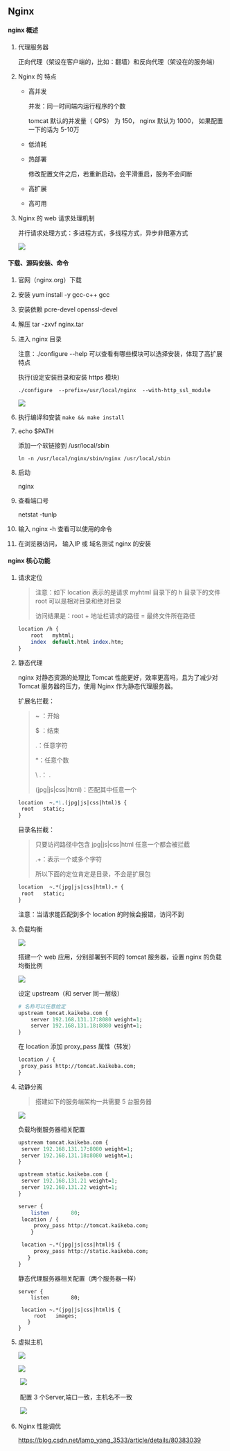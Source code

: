 

## Nginx

#### nginx 概述

1. 代理服务器

   正向代理（架设在客户端的，比如：翻墙）和反向代理（架设在的服务端）

2. Nginx 的 特点

   - 高并发

     并发：同一时间端内运行程序的个数

     tomcat 默认的并发量（ QPS） 为 150， nginx 默认为 1000， 如果配置一下的话为 5-10万

   - 低消耗

   - 热部署

     修改配置文件之后，若重新启动，会平滑重启，服务不会间断	

   - 高扩展

   - 高可用

3. Nginx 的 web 请求处理机制

   并行请求处理方式：多进程方式，多线程方式，异步非阻塞方式

   ![](imgs/28.png)



#### 下载、源码安装、命令

1. 官网（nginx.org）下载 

2. 安装 yum install -y  gcc-c++  gcc

3. 安装依赖  pcre-devel  openssl-devel

4. 解压  tar -zxvf  nginx.tar

5. 进入 nginx 目录

   注意：./configure  --help 可以查看有哪些模块可以选择安装，体现了高扩展特点

   执行(设定安装目录和安装 https 模块)

   ```
   ./configure  --prefix=/usr/local/nginx  --with-http_ssl_module
   ```

   ![](imgs/29.png)

6. 执行编译和安装
    `make && make install  `

7. echo $PATH

   添加一个软链接到 /usr/local/sbin

   ```
   ln -n /usr/local/nginx/sbin/nginx /usr/local/sbin
   ```

8. 启动

   nginx

9. 查看端口号

   netstat  -tunlp

10. 输入 nginx -h 查看可以使用的命令

11. 在浏览器访问， 输入IP 或 域名测试 nginx 的安装



#### nginx 核心功能

1. 请求定位

   > 注意：如下 location 表示的是请求 myhtml 目录下的 h 目录下的文件
   > root 可以是相对目录和绝对目录
   >
   > 访问结果是：root + 地址栏请求的路径 = 最终文件所在路径

   ```perl
   location /h {
       root   myhtml;
       index  default.html index.htm;
   }
   ```

2. 静态代理

   nginx 对静态资源的处理比 Tomcat 性能更好，效率更高吗，且为了减少对 Tomcat 服务器的压力，使用 Nginx 作为静态代理服务器。

   

   扩展名拦截：

   > ~ ：开始
   >
   > $ ：结束
   >
   > .：任意字符
   >
   > *：任意个数
   >
   > \\ .： .
   >
   > (jpg|js|css|html)：匹配其中任意一个

   ```perl
   location  ~.*\.(jpg|js|css|html)$ {
   	root   static;
   }
   ```

   

   目录名拦截：

   > 只要访问路径中包含 jpg|js|css|html 任意一个都会被拦截
   >
   > .+：表示一个或多个字符
   >
   > 所以下面的定位肯定是目录，不会是扩展包

   ```perl
   location  ~.*(jpg|js|css|html).+ {
   	root   static;
   }
   ```

   注意：当请求能匹配到多个 location 的时候会报错，访问不到

3. 负载均衡

   ![](imgs/31.png)

   搭建一个 web 应用，分别部署到不同的 tomcat 服务器，设置 nginx 的负载均衡比例

   ![](imgs/32.png)

   设定 upstream（和 server 同一层级）

   ```perl
   # 名称可以任意给定	
   upstream tomcat.kaikeba.com {
       server 192.168.131.17:8080 weight=1;
       server 192.168.131.18:8080 weight=1;
   }
   ```

   在 location 添加  proxy_pass 属性（转发）

   ```perl
   location / {
   	proxy_pass http://tomcat.kaikeba.com;
   }
   ```

4. 动静分离

   > 搭建如下的服务端架构一共需要 5 台服务器

   ![](imgs/33.png)

   负载均衡服务器相关配置

   ```perl
   upstream tomcat.kaikeba.com {
   	server 192.168.131.17:8080 weight=1;
   	server 192.168.131.18:8080 weight=1;
   }
   
   upstream static.kaikeba.com {
   	server 192.168.131.21 weight=1;
   	server 192.168.131.22 weight=1;
   }
   
   server {
       listen       80;
   	location / {
   	    proxy_pass http://tomcat.kaikeba.com;
       }
   
   	location ~.*(jpg|js|css|html)$ {
   	    proxy_pass http://static.kaikeba.com;
      }
   }
   ```

   静态代理服务器相关配置（两个服务器一样）

   ```
   server {
       listen       80;
   
   	location ~.*(jpg|js|css|html)$ {
   	    root   images;
      }
   }
   ```

5. 虚拟主机

   ![](imgs/34.png)

   ![](imgs/35.png)

   

   

   ​		![](imgs/36.png)

   ​		配置 3 个Server,端口一致，主机名不一致

   ​		![](imgs/37.png)

6. Nginx 性能调优

    <https://blog.csdn.net/lamp_yang_3533/article/details/80383039>

